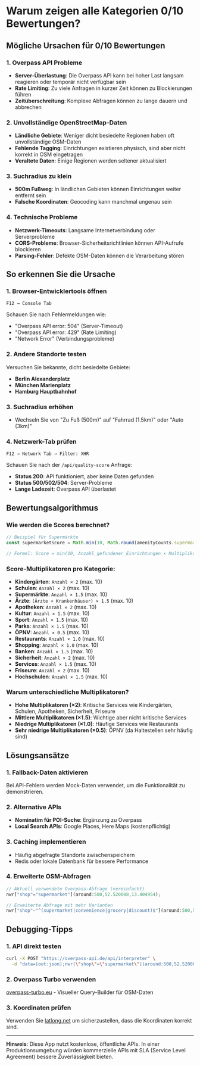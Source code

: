 # Warum zeigen alle Kategorien 0/10 Bewertungen?

## Mögliche Ursachen für 0/10 Bewertungen

### 1. **Overpass API Probleme**
- **Server-Überlastung**: Die Overpass API kann bei hoher Last langsam reagieren oder temporär nicht verfügbar sein
- **Rate Limiting**: Zu viele Anfragen in kurzer Zeit können zu Blockierungen führen
- **Zeitüberschreitung**: Komplexe Abfragen können zu lange dauern und abbrechen

### 2. **Unvollständige OpenStreetMap-Daten**
- **Ländliche Gebiete**: Weniger dicht besiedelte Regionen haben oft unvollständige OSM-Daten
- **Fehlende Tagging**: Einrichtungen existieren physisch, sind aber nicht korrekt in OSM eingetragen
- **Veraltete Daten**: Einige Regionen werden seltener aktualisiert

### 3. **Suchradius zu klein**
- **500m Fußweg**: In ländlichen Gebieten können Einrichtungen weiter entfernt sein
- **Falsche Koordinaten**: Geocoding kann manchmal ungenau sein

### 4. **Technische Probleme**
- **Netzwerk-Timeouts**: Langsame Internetverbindung oder Serverprobleme
- **CORS-Probleme**: Browser-Sicherheitsrichtlinien können API-Aufrufe blockieren
- **Parsing-Fehler**: Defekte OSM-Daten können die Verarbeitung stören

## So erkennen Sie die Ursache

### 1. **Browser-Entwicklertools öffnen**
```
F12 → Console Tab
```
Schauen Sie nach Fehlermeldungen wie:
- "Overpass API error: 504" (Server-Timeout)
- "Overpass API error: 429" (Rate Limiting)
- "Network Error" (Verbindungsprobleme)

### 2. **Andere Standorte testen**
Versuchen Sie bekannte, dicht besiedelte Gebiete:
- **Berlin Alexanderplatz**
- **München Marienplatz** 
- **Hamburg Hauptbahnhof**

### 3. **Suchradius erhöhen**
- Wechseln Sie von "Zu Fuß (500m)" auf "Fahrrad (1.5km)" oder "Auto (3km)"

### 4. **Netzwerk-Tab prüfen**
```
F12 → Network Tab → Filter: XHR
```
Schauen Sie nach der `/api/quality-score` Anfrage:
- **Status 200**: API funktioniert, aber keine Daten gefunden
- **Status 500/502/504**: Server-Probleme
- **Lange Ladezeit**: Overpass API überlastet

## Bewertungsalgorithmus

### Wie werden die Scores berechnet?

```javascript
// Beispiel für Supermärkte
const supermarketScore = Math.min(10, Math.round(amenityCounts.supermarket * 1.5))

// Formel: Score = min(10, Anzahl_gefundener_Einrichtungen × Multiplikator)
```

### Score-Multiplikatoren pro Kategorie:
- **Kindergärten**: `Anzahl × 2` (max. 10)
- **Schulen**: `Anzahl × 2` (max. 10)  
- **Supermärkte**: `Anzahl × 1.5` (max. 10)
- **Ärzte**: `(Ärzte + Krankenhäuser) × 1.5` (max. 10)
- **Apotheken**: `Anzahl × 2` (max. 10)
- **Kultur**: `Anzahl × 1.5` (max. 10)
- **Sport**: `Anzahl × 1.5` (max. 10)
- **Parks**: `Anzahl × 1.5` (max. 10)
- **ÖPNV**: `Anzahl × 0.5` (max. 10)
- **Restaurants**: `Anzahl × 1.0` (max. 10)
- **Shopping**: `Anzahl × 1.0` (max. 10)
- **Banken**: `Anzahl × 1.5` (max. 10)
- **Sicherheit**: `Anzahl × 2` (max. 10)
- **Services**: `Anzahl × 1.5` (max. 10)
- **Friseure**: `Anzahl × 2` (max. 10)
- **Hochschulen**: `Anzahl × 1.5` (max. 10)

### Warum unterschiedliche Multiplikatoren?

- **Hohe Multiplikatoren (×2)**: Kritische Services wie Kindergärten, Schulen, Apotheken, Sicherheit, Friseure
- **Mittlere Multiplikatoren (×1.5)**: Wichtige aber nicht kritische Services
- **Niedrige Multiplikatoren (×1.0)**: Häufige Services wie Restaurants
- **Sehr niedrige Multiplikatoren (×0.5)**: ÖPNV (da Haltestellen sehr häufig sind)

## Lösungsansätze

### 1. **Fallback-Daten aktivieren**
Bei API-Fehlern werden Mock-Daten verwendet, um die Funktionalität zu demonstrieren.

### 2. **Alternative APIs**
- **Nominatim für POI-Suche**: Ergänzung zu Overpass
- **Local Search APIs**: Google Places, Here Maps (kostenpflichtig)

### 3. **Caching implementieren**
- Häufig abgefragte Standorte zwischenspeichern
- Redis oder lokale Datenbank für bessere Performance

### 4. **Erweiterte OSM-Abfragen**
```javascript
// Aktuell verwendete Overpass-Abfrage (vereinfacht)
nwr["shop"="supermarket"](around:500,52.520008,13.404954);

// Erweiterte Abfrage mit mehr Varianten
nwr["shop"~"^(supermarket|convenience|grocery|discount)$"](around:500,52.520008,13.404954);
```

## Debugging-Tipps

### 1. **API direkt testen**
```bash
curl -X POST "https://overpass-api.de/api/interpreter" \
  -d "data=[out:json];nwr[\"shop\"=\"supermarket\"](around:500,52.520008,13.404954);out center;"
```

### 2. **Overpass Turbo verwenden**
[overpass-turbo.eu](https://overpass-turbo.eu/) - Visueller Query-Builder für OSM-Daten

### 3. **Koordinaten prüfen**
Verwenden Sie [latlong.net](https://www.latlong.net/) um sicherzustellen, dass die Koordinaten korrekt sind.

---

**Hinweis**: Diese App nutzt kostenlose, öffentliche APIs. In einer Produktionsumgebung würden kommerzielle APIs mit SLA (Service Level Agreement) bessere Zuverlässigkeit bieten.
